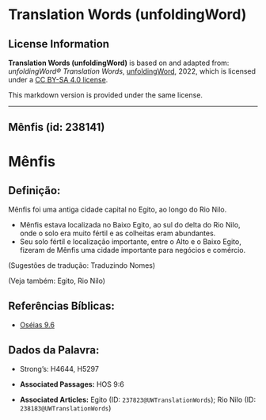 # Translation Words (unfoldingWord)

## License Information

**Translation Words (unfoldingWord)** is based on and adapted from: _unfoldingWord® Translation Words_, [unfoldingWord](https://unfoldingword.org/utw), 2022, which is licensed under a [CC BY-SA 4.0 license](https://creativecommons.org/licenses/by-sa/4.0/legalcode.en).

This markdown version is provided under the same license.



--------------------------------

## Mênfis (id: 238141)

Mênfis
======

Definição:
----------

Mênfis foi uma antiga cidade capital no Egito, ao longo do Rio Nilo.

* Mênfis estava localizada no Baixo Egito, ao sul do delta do Rio Nilo, onde o solo era muito fértil e as colheitas eram abundantes.
* Seu solo fértil e localização importante, entre o Alto e o Baixo Egito, fizeram de Mênfis uma cidade importante para negócios e comércio.

(Sugestões de tradução: Traduzindo Nomes)

(Veja também: Egito, Rio Nilo)

Referências Bíblicas:
---------------------

* [Oséias 9\.6](https://ref.ly/Hos9:6)

Dados da Palavra:
-----------------

* Strong’s: H4644, H5297

* **Associated Passages:** HOS 9:6
* **Associated Articles:** Egito (ID: `237823@UWTranslationWords`); Rio Nilo (ID: `238183@UWTranslationWords`)

